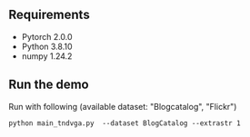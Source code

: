 ## Requirements

- Pytorch 2.0.0
- Python 3.8.10
- numpy 1.24.2

## Run the demo

Run with following (available dataset: "Blogcatalog", "Flickr") 


```
python main_tndvga.py  --dataset BlogCatalog --extrastr 1
```


